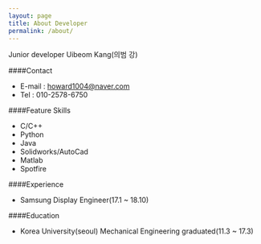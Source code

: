 ```yaml
---
layout: page
title: About Developer
permalink: /about/
---
```


Junior developer
Uibeom Kang(의범 강)

####Contact
- E-mail : howard1004@naver.com
- Tel : 010-2578-6750

####Feature Skills
- C/C++
- Python
- Java
- Solidworks/AutoCad
- Matlab
- Spotfire

####Experience
- Samsung Display Engineer(17.1 ~ 18.10)

####Education
- Korea University(seoul) Mechanical Engineering graduated(11.3 ~ 17.3)